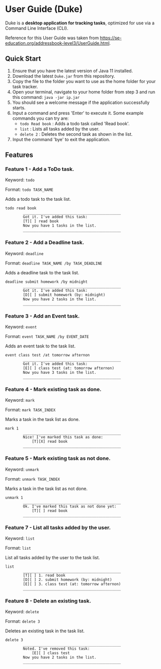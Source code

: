 # User Guide (Duke)

Duke is a **desktop application for tracking tasks**, optimized for use via a Command Line Interface (CLI).

Reference for this User Guide was taken from https://se-education.org/addressbook-level3/UserGuide.html.

## Quick Start

1. Ensure that you have the latest version of Java 11 installed.
2. Download the latest `Duke.jar` from this repository.
3. Copy the file to the folder you want to use as the home folder for your task tracker.
4. Open your terminal, navigate to your home folder from step 3 and run this command: `java -jar ip.jar`
5. You should see a welcome message if the application successfully starts.
6. Input a command and press 'Enter' to execute it. Some example commands you can try are:
   - `todo Read book` : Adds a todo task called 'Read book'.
   - `list` : Lists all tasks added by the user.
   - `delete 2` : Deletes the second task as shown in the list.
7. Input the command 'bye' to exit the application.

## Features 

### Feature 1 - Add a ToDo task.

Keyword: `todo`

Format: `todo TASK_NAME`

Adds a todo task to the task list.
```
todo read book
        ____________________________________________
        Got it. I've added this task:
        [T][ ] read book
        Now you have 1 tasks in the list.
        ____________________________________________
```

### Feature 2 - Add a Deadline task.

Keyword: `deadline`

Format: `deadline TASK_NAME /by TASK_DEADLINE`

Adds a deadline task to the task list.
```
deadline submit homework /by midnight
        ____________________________________________
        Got it. I've added this task:
        [D][ ] submit homework (by: midnight)
        Now you have 2 tasks in the list.
        ____________________________________________
```

### Feature 3 - Add an Event task.

Keyword: `event`

Format: `event TASK_NAME /by EVENT_DATE`

Adds an event task to the task list.
```
event class test /at tomorrow afternon
        ____________________________________________
        Got it. I've added this task:
        [E][ ] class test (at: tomorrow afternon)
        Now you have 3 tasks in the list.
        ____________________________________________
```

### Feature 4 - Mark existing task as done.

Keyword: `mark`

Format: `mark TASK_INDEX`

Marks a task in the task list as done.
```
mark 1
        ____________________________________________
        Nice! I've marked this task as done:
            [T][X] read book
        ____________________________________________
```

### Feature 5 - Mark existing task as not done.

Keyword: `unmark`

Format: `unmark TASK_INDEX`

Marks a task in the task list as not done.
```
unmark 1
        ____________________________________________
        Ok. I've marked this task as not done yet:
            [T][ ] read book
        ____________________________________________
```

### Feature 7 - List all tasks added by the user.

Keyword: `list`

Format: `list`

List all tasks added by the user to the task list.
```
list
        ____________________________________________
        [T][ ] 1. read book
        [D][ ] 2. submit homework (by: midnight)
        [E][ ] 3. class test (at: tomorrow afternon)
        ____________________________________________
```

### Feature 8 - Delete an existing task.

Keyword: `delete`

Format: `delete 3`

Deletes an existing task in the task list.
```
delete 3
        ____________________________________________
        Noted. I've removed this task:
            [E][ ] class test
        Now you have 2 tasks in the list.
        ____________________________________________

```